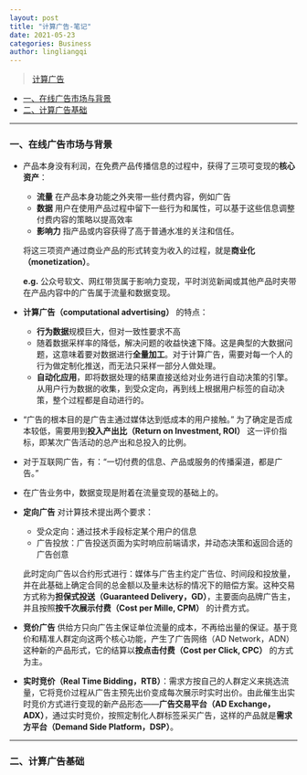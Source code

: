 ```yaml
---
layout: post
title: "计算广告-笔记"
date: 2021-05-23
categories: Business
author: lingliangqi
---
```


> [计算广告](https://book.douban.com/subject/34804492/)

- [一、在线广告市场与背景](#一在线广告市场与背景)
- [二、计算广告基础](#二计算广告基础)

---

### 一、在线广告市场与背景
* 产品本身没有利润，在免费产品传播信息的过程中，获得了三项可变现的**核心资产**：
    + **流量** 在产品本身功能之外夹带一些付费内容，例如广告
    + **数据** 用户在使用产品过程中留下一些行为和属性，可以基于这些信息调整付费内容的策略以提高效率
    + **影响力** 指产品或内容获得了高于普通水准的关注和信任。

    将这三项资产通过商业产品的形式转变为收入的过程，就是**商业化（monetization）**。
    
    **e.g.** 公众号软文、网红带货属于影响力变现，平时浏览新闻或其他产品时夹带在产品内容中的广告属于流量和数据变现。

* **计算广告（computational advertising）** 的特点：
    + **行为数据**规模巨大，但对一致性要求不高
    + 随着数据采样率的降低，解决问题的收益快速下降。这是典型的大数据问题，这意味着要对数据进行**全量加工**。对于计算广告，需要对每一个人的行为做定制化推送，而无法只采样一部分人做处理。
    + **自动化应用**，即将数据处理的结果直接送给对业务进行自动决策的引擎。从用户行为数据的收集，到受众定向，再到线上根据用户标签的自动决策，整个过程都是自动进行的。

* “广告的根本目的是广告主通过媒体达到低成本的用户接触。” 为了确定是否成本较低，需要用到**投入产出比（Return on Investment, ROI）** 这一评价指标，即某次广告活动的总产出和总投入的比例。
  
* 对于互联网广告，有：“一切付费的信息、产品或服务的传播渠道，都是广告。”
  
* 在广告业务中，数据变现是附着在流量变现的基础上的。

* **定向广告** 对计算技术提出两个要求：
  + 受众定向：通过技术手段标定某个用户的信息
  + 广告投放：广告投送页面为实时响应前端请求，并动态决策和返回合适的广告创意
  
  此时定向广告以合约形式进行：媒体与广告主约定广告位、时间段和投放量，并在此基础上确定合同的总金额以及量未达标的情况下的赔偿方案。这种交易方式称为**担保式投送（Guaranteed Delivery，GD）**，主要面向品牌广告主，并且按照**按千次展示付费（Cost per Mille, CPM）** 的计费方式。

* **竞价广告** 供给方只向广告主保证单位流量的成本，不再给出量的保证。基于竞价和精准人群定向这两个核心功能，产生了广告网络（AD Network，ADN）这种新的产品形式，它的结算以**按点击付费（Cost per Click, CPC）** 的方式为主。

* **实时竞价（Real Time Bidding，RTB）**：需求方按自己的人群定义来挑选流量，它将竞价过程从广告主预先出价变成每次展示时实时出价。由此催生出实时竞价方式进行变现的新产品形态——**广告交易平台（AD Exchange，ADX）**，通过实时竞价，按照定制化人群标签采买广告，这样的产品就是**需求方平台（Demand Side Platform，DSP）**。

---

### 二、计算广告基础